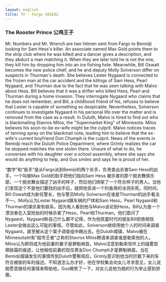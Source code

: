 ```yaml
---
layout: english
title: TV - Fargo S01E02
---
```


<h3>The Rooster Prince 公鸡王子</h3>
<p>Mr. Numbers and Mr. Wrench are two hitmen sent from Fargo to Bemidji looking for Sam Hess's killer. An associate named Max Gold points them to the strip club where he was killed and a dancer gives a description, and they abduct a man matching it. When they are later told he is not the one, they kill him by dropping him into an ice fishing hole. Meanwhile, Bill Oswalt becomes the new police chief, and he and deputy Molly Solverson differ on suspects in Thurman's death. She believes Lester Nygaard is connected to the frozen man at the car accident and the killings of Sam Hess, Pearl Nygaard, and Thurman due to the fact that he was seen talking with Malvo about Hess. Bill believes that it was a drifter who killed Hess, Pearl and Thurman during a home invasion. They interrogate Nygaard who claims that he does not remember, and Bill, a childhood friend of his, refuses to believe that Lester is capable of something so despicable. Nevertheless, Solverson continues to investigate Nygaard in his personal life over the matter and is removed from the case as a result. In Duluth, Malvo is hired to find out who is blackmailing Stavros Milos, the "Supermarket King" of Minnesota. Milos believes his soon-to-be ex-wife might be the culprit. Malvo notices traces of tanning spray on the blackmail note, leading him to believe that the ex-wife's current boyfriend Don Chumph is the culprit. News of the events in Bemidji reach the Duluth Police Department, where Grimly realizes the car he stopped matches the one stolen there. Unsure of what to do, he converses with his daughter over a school assembly, where she says she would do anything to help, and Gus smiles and says he is proud of her.</p>

<div>“数字”和“扳手”是从Fargo派到Bemijii的两个杀手，负责查出杀害Sam Hess的凶手。一个叫做Max Gold的助手把他们指向Sam Hess 被杀害的那个脱衣舞俱乐部，一个脱衣舞女描述了凶手的样子，然后他们绑架了一个符合样子的男人。当他们发现这个不是他们要找的凶手后，就把他丢进一个钓鱼用的冰洞杀死。同时间，Bill Oswalt成为新任警长，他与警员Molly Solverson在谁是Thurman的凶手看法不一。Molly认为Lester Nygaard跟车祸的尸体和Sam Hess，Pearl Nygaard和Thurman的谋杀案有联系，因为有人看到他与Malvo谈论到Hess。Bill认为是一个漂流者在入室抢劫的时候杀害了Hess，Pearl和Thurman。他们盘问了Nygaard，Nygaard称自己什么都不记得，作为他孩童时代的朋友Bill拒绝相信Lester会做出这么可耻的事情。尽管如此，Solverson继续用她个人的时间来调查Nygaard，直至被从这个案子调查组中踢出去。在Duluth城镇，Malvo被在Minnesota州有“超市王者”之称的Stavros Milos聘请来调查谁是勒索他的人。Milos认为即将成为他前妻的妻子是罪魁祸首。Malvo注意到勒索信件上的碰雾型晒肤霜的痕迹，让他相信前妻的现任男友Don Chumph才是罪魁祸首。当在Bemidji城镇发生的事情传到Duluth警察局后，Grimly意识到他当时拦截下来的车符合被偷的车的描述。不知道怎么办才好，他在学校集会向女儿寻求意见，女儿说她愿意做任何事情来帮助他，Gus微笑了一下，对女儿说他为她的行为举止感到骄傲。</div>
<script>
var note = {};
note["status"] = "{{ page.title }}";
note[1] = {};
note[1]['structure'] = {
	'1-5':'S',
	'6':'V-linking',
	'7-8':'c',
	'7-13':'who is 简化形容词从句',
	'14-18':'who is looking for 形容词从句',
	'19-20':'S',
	'21-23':'who is 简化形容词从句',
	'24':'V',
	'25':'O',
	'26-29':'副词短语',
	'30-33':'形容词从句',
	'35-48':'FANBOYS 连接词的A',
	'46-47':'who matches it的简化形容词从句',
	'48-57':'副词从句',
	'58':'S',
	'59':'V',
	'60':'O',
	'62-68':'副词短语',
	'69':'副词',
	'70-88':'两个句子用FANBOYS的A连接',
	'89':'S',
	'90':'V',
	'91-125':'名词从句',
	'126':'S',
	'127':'V',
	'128-142':'名词从句',
	'143':'S',
	'144':'V',
	'145':'O',
	'146-147':'形容词从句',
	'149-152':'名词从句',
	'153':'FANBOYS的A句子连接',
	'155-159':'who is 简化形容词从句，同位语',
	'161-162':'不定词名词短语',
	'163-170':'名词从句',
	'171':'副词连接词',
	'172':'S',
	'173':'V',
	'174-176':'不定词名词短语',
	'177-180':'副词短语',
	'181-183':'副词短语',
	'184-189':'FANBOYS的A连接句子',
	'190-192':'副词短语',
	'193-194':'副词短语',
	'195':'S',
	'196-197':'V',
	'198-200':'in order that he find out的简化副词从句',
	'201-205':'形容词从句',
	'206-210':'形容词从句，同位语',
	'211':'S',
	'212':'V',
	'213-219':'名词从句',
	'220':'S',
	'221':'V',
	'222-229':'O',
	'230-243':'which leads him 形容词从句 省略which',
	'244-249':'S',
	'250':'V',
	'254':'O',
	'255-257':'形容词从句, where（在）…情况下',
	'258-266':'名词从句',
	'267-271':'because he is 的简化副词从句',
	'272':'S',
	'273':'V',
	'274-280':'两个副词短语',
	'281-289':'where（在）…情况下',
	'295-299':'名词从句',
}
note[1]['pos'] = {
	'53-57':'名词从句',
	'64-68':'副词从句修饰Dropping',
	'83-84':'V',
	'85':'O',
	'86-88':'副词短语',
	'91-92':'S',
	'93-94':'VC',
	'95-98':'副词短语',
	'99-102':'副词短语',
	'103':'短语连词',
	'113-116':'副词短语，due to， because of都属于介词短语',
	'117':'fact名词从句导引词',
	'121-125':'when he was的简化副词从句',
	'133-134':'形容词从句',
	'139-142':'副词短语',
	'270-271':'不定词形容词,修饰what',
	'288-289':'不定词形容词,修饰anything',
}
</script>